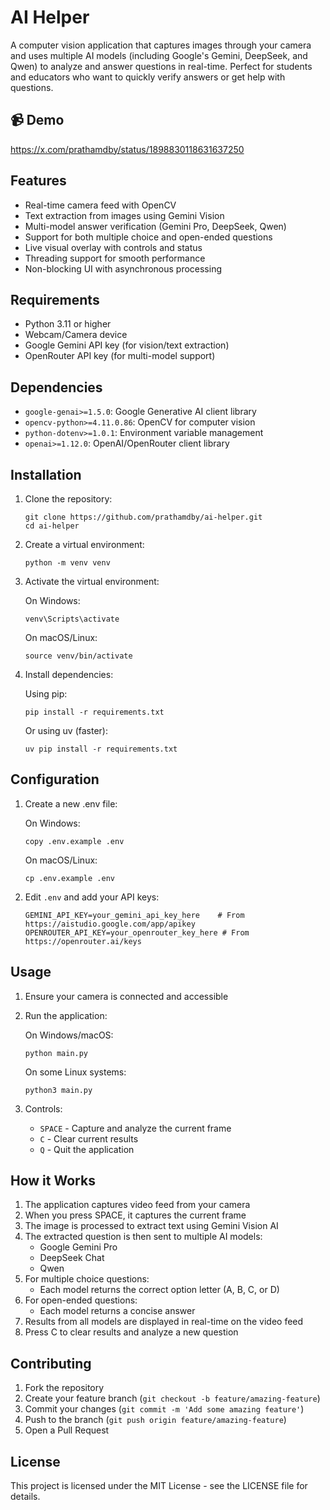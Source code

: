 # AI Helper

A computer vision application that captures images through your camera and uses multiple AI models (including Google's Gemini, DeepSeek, and Qwen) to analyze and answer questions in real-time. Perfect for students and educators who want to quickly verify answers or get help with questions.

## 📹 Demo

https://x.com/prathamdby/status/1898830118631637250

## Features

- Real-time camera feed with OpenCV
- Text extraction from images using Gemini Vision
- Multi-model answer verification (Gemini Pro, DeepSeek, Qwen)
- Support for both multiple choice and open-ended questions
- Live visual overlay with controls and status
- Threading support for smooth performance
- Non-blocking UI with asynchronous processing

## Requirements

- Python 3.11 or higher
- Webcam/Camera device
- Google Gemini API key (for vision/text extraction)
- OpenRouter API key (for multi-model support)

## Dependencies

- `google-genai>=1.5.0`: Google Generative AI client library
- `opencv-python>=4.11.0.86`: OpenCV for computer vision
- `python-dotenv>=1.0.1`: Environment variable management
- `openai>=1.12.0`: OpenAI/OpenRouter client library

## Installation

1. Clone the repository:

   ```shell
   git clone https://github.com/prathamdby/ai-helper.git
   cd ai-helper
   ```

2. Create a virtual environment:

   ```shell
   python -m venv venv
   ```

3. Activate the virtual environment:

   On Windows:

   ```shell
   venv\Scripts\activate
   ```

   On macOS/Linux:

   ```shell
   source venv/bin/activate
   ```

4. Install dependencies:

   Using pip:

   ```shell
   pip install -r requirements.txt
   ```

   Or using uv (faster):

   ```shell
   uv pip install -r requirements.txt
   ```

## Configuration

1. Create a new .env file:

   On Windows:

   ```shell
   copy .env.example .env
   ```

   On macOS/Linux:

   ```shell
   cp .env.example .env
   ```

2. Edit `.env` and add your API keys:
   ```
   GEMINI_API_KEY=your_gemini_api_key_here    # From https://aistudio.google.com/app/apikey
   OPENROUTER_API_KEY=your_openrouter_key_here # From https://openrouter.ai/keys
   ```

## Usage

1. Ensure your camera is connected and accessible

2. Run the application:

   On Windows/macOS:

   ```shell
   python main.py
   ```

   On some Linux systems:

   ```shell
   python3 main.py
   ```

3. Controls:
   - `SPACE` - Capture and analyze the current frame
   - `C` - Clear current results
   - `Q` - Quit the application

## How it Works

1. The application captures video feed from your camera
2. When you press SPACE, it captures the current frame
3. The image is processed to extract text using Gemini Vision AI
4. The extracted question is then sent to multiple AI models:
   - Google Gemini Pro
   - DeepSeek Chat
   - Qwen
5. For multiple choice questions:
   - Each model returns the correct option letter (A, B, C, or D)
6. For open-ended questions:
   - Each model returns a concise answer
7. Results from all models are displayed in real-time on the video feed
8. Press C to clear results and analyze a new question

## Contributing

1. Fork the repository
2. Create your feature branch (`git checkout -b feature/amazing-feature`)
3. Commit your changes (`git commit -m 'Add some amazing feature'`)
4. Push to the branch (`git push origin feature/amazing-feature`)
5. Open a Pull Request

## License

This project is licensed under the MIT License - see the LICENSE file for details.
